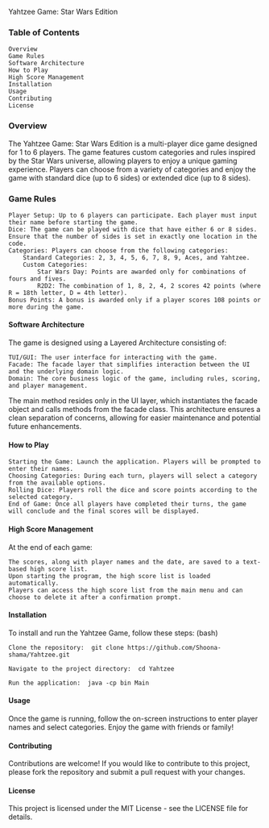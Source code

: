 Yahtzee Game: Star Wars Edition

### Table of Contents

    Overview
    Game Rules
    Software Architecture
    How to Play
    High Score Management
    Installation
    Usage
    Contributing
    License

### Overview

The Yahtzee Game: Star Wars Edition is a multi-player dice game designed for 1 to 6 players. The game features custom categories and rules inspired by the Star Wars universe, allowing players to enjoy a unique gaming experience. Players can choose from a variety of categories and enjoy the game with standard dice (up to 6 sides) or extended dice (up to 8 sides).

### Game Rules

    Player Setup: Up to 6 players can participate. Each player must input their name before starting the game.
    Dice: The game can be played with dice that have either 6 or 8 sides. Ensure that the number of sides is set in exactly one location in the code.
    Categories: Players can choose from the following categories:
        Standard Categories: 2, 3, 4, 5, 6, 7, 8, 9, Aces, and Yahtzee.
        Custom Categories:
            Star Wars Day: Points are awarded only for combinations of fours and fives.
            R2D2: The combination of 1, 8, 2, 4, 2 scores 42 points (where R = 18th letter, D = 4th letter).
    Bonus Points: A bonus is awarded only if a player scores 108 points or more during the game.

#### Software Architecture

The game is designed using a Layered Architecture consisting of:

    TUI/GUI: The user interface for interacting with the game.
    Facade: The facade layer that simplifies interaction between the UI and the underlying domain logic.
    Domain: The core business logic of the game, including rules, scoring, and player management.

The main method resides only in the UI layer, which instantiates the facade object and calls methods from the facade class. This architecture ensures a clean separation of concerns, allowing for easier maintenance and potential future enhancements.

#### How to Play

    Starting the Game: Launch the application. Players will be prompted to enter their names.
    Choosing Categories: During each turn, players will select a category from the available options.
    Rolling Dice: Players roll the dice and score points according to the selected category.
    End of Game: Once all players have completed their turns, the game will conclude and the final scores will be displayed.

#### High Score Management

At the end of each game:

    The scores, along with player names and the date, are saved to a text-based high score list.
    Upon starting the program, the high score list is loaded automatically.
    Players can access the high score list from the main menu and can choose to delete it after a confirmation prompt.


#### Installation

To install and run the Yahtzee Game, follow these steps: (bash)

    Clone the repository:  git clone https://github.com/Shoona-shama/Yahtzee.git

    Navigate to the project directory:  cd Yahtzee

    Run the application:  java -cp bin Main

#### Usage

Once the game is running, follow the on-screen instructions to enter player names and select categories. Enjoy the game with friends or family!

#### Contributing

Contributions are welcome! If you would like to contribute to this project, please fork the repository and submit a pull request with your changes.

#### License

This project is licensed under the MIT License - see the LICENSE file for details.


    
